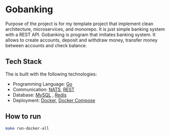 # Gobanking

Purpose of the project is for my template project that implement clean architecture, microservices, and monorepo. It is just simple banking system with a REST API. Gobanking is program that imitates banking system. It allows to create accounts, deposit and withdraw money, transfer money between accounts and check balance.

## Tech Stack

The is built with the following technologies:

- Programming Language: [Go](https://golang.org/)
- Communication: [NATS](https://nats.io/), [REST](https://en.wikipedia.org/wiki/Representational_state_transfer)
- Database: [MySQL](https://www.mysql.com/) , [Redis](https://redis.io/)
- Deployment: [Docker](https://www.docker.com/), [Docker Compose](https://docs.docker.com/compose/)

## How to run

```bash
make run-docker-all
```